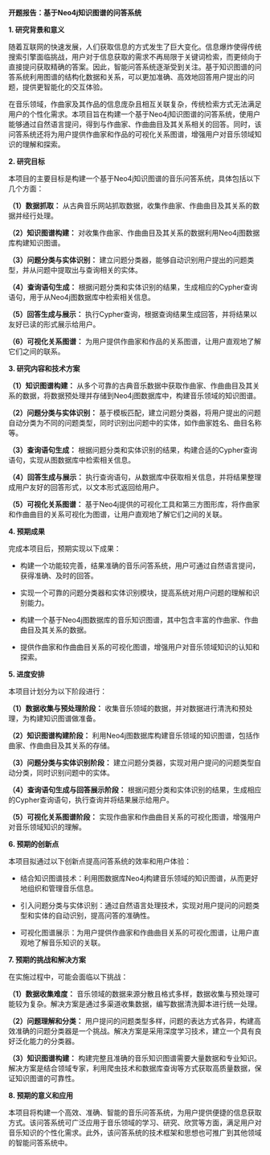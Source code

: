 **开题报告：基于Neo4j知识图谱的问答系统**

**1. 研究背景和意义**

随着互联网的快速发展，人们获取信息的方式发生了巨大变化。信息爆炸使得传统搜索引擎面临挑战，用户对于信息获取的需求不再局限于关键词检索，而更倾向于直接提问获取精确的答案。因此，智能问答系统逐渐受到关注。基于知识图谱的问答系统利用图谱的结构化数据和关系，可以更加准确、高效地回答用户提出的问题，提供更智能化的交互体验。

在音乐领域，作曲家及其作品的信息庞杂且相互关联复杂，传统检索方式无法满足用户的个性化需求。本项目旨在构建一个基于Neo4j知识图谱的问答系统，使用户能够通过自然语言提问，得到与作曲家、作曲曲目及其关系相关的回答。同时，该问答系统还将为用户提供作曲家和作品的可视化关系图谱，增强用户对音乐领域知识的理解和探索。

**2. 研究目标**

本项目的主要目标是构建一个基于Neo4j知识图谱的音乐问答系统，具体包括以下几个方面：

**（1）数据抓取：** 从古典音乐网站抓取数据，收集作曲家、作曲曲目及其关系的数据并经行处理。

**（2）知识图谱构建：** 对收集作曲家、作曲曲目及其关系的数据利用Neo4j图数据库构建知识图谱。

**（3）问题分类与实体识别：** 建立问题分类器，能够自动识别用户提出的问题类型，并从问题中提取出与查询相关的实体。

**（4）查询语句生成：** 根据问题分类和实体识别的结果，生成相应的Cypher查询语句，用于从Neo4j图数据库中检索相关信息。

**（5）回答生成与展示：** 执行Cypher查询，根据查询结果生成回答，并将结果以友好已读的形式展示给用户。

**（6）可视化关系图谱：** 为用户提供作曲家和作品的关系图谱，让用户直观地了解它们之间的联系。

**3. 研究内容和技术方案**

**（1）知识图谱构建：** 从多个可靠的古典音乐数据中获取作曲家、作曲曲目及其关系的数据，将数据预处理并存储到Neo4j图数据库中，构建音乐领域的知识图谱。

**（2）问题分类与实体识别：** 基于模板匹配，建立问题分类器，将用户提出的问题自动分类为不同的问题类型，同时识别出问题中的实体，如作曲家姓名、曲目名称等。

**（3）查询语句生成：** 根据问题分类和实体识别的结果，构建合适的Cypher查询语句，实现从图数据库中检索相关信息。

**（4）回答生成与展示：** 执行查询语句，从数据库中获取相关信息，并将结果整理成用户友好的回答形式，以文本形式返回给用户。

**（5）可视化关系图谱：** 基于Neo4j提供的可视化工具和第三方图形库，将作曲家和作曲曲目的关系可视化为图谱，让用户直观地了解它们之间的关联。

**4. 预期成果**

完成本项目后，预期实现以下成果：

- 构建一个功能较完善，结果准确的音乐问答系统，用户可通过自然语言提问，获得准确、及时的回答。

- 实现一个可靠的问题分类器和实体识别模块，提高系统对用户问题的理解和识别能力。

- 构建一个基于Neo4j图数据库的音乐知识图谱，其中包含丰富的作曲家、作曲曲目及其关系的数据。

- 提供作曲家和作曲曲目关系的可视化图谱，增强用户对音乐领域知识的认知和探索。

**5. 进度安排**

本项目计划分为以下阶段进行：

**（1）数据收集与预处理阶段：** 收集音乐领域的数据，并对数据进行清洗和预处理，为构建知识图谱做准备。

**（2）知识图谱构建阶段：** 利用Neo4j图数据库构建音乐领域的知识图谱，包括作曲家、作曲曲目及其关系的存储。

**（3）问题分类与实体识别阶段：** 建立问题分类器，实现对用户提问的问题类型自动分类，同时识别问题中的实体。

**（4）查询语句生成与回答展示阶段：** 根据问题分类和实体识别的结果，生成相应的Cypher查询语句，执行查询并将结果展示给用户。

**（5）可视化关系图谱阶段：** 实现作曲家和作曲曲目关系的可视化图谱，增强用户对音乐领域知识的理解。

**6. 预期的创新点**

本项目拟通过以下创新点提高问答系统的效率和用户体验：

- 结合知识图谱技术：利用图数据库Neo4j构建音乐领域的知识图谱，从而更好地组织和管理音乐信息。

- 引入问题分类与实体识别：通过自然语言处理技术，实现对用户提问的问题类型和实体的自动识别，提高问答的准确性。

- 可视化图谱展示：为用户提供作曲家和作曲曲目关系的可视化图谱，让用户直观地了解音乐知识的关联。

**7. 预期的挑战和解决方案**

在实施过程中，可能会面临以下挑战：

**（1）数据收集难度：** 音乐领域的数据来源分散且格式多样，数据收集与预处理可能较为复杂。解决方案是通过多渠道收集数据，编写数据清洗脚本进行统一处理。

**（2）问题理解和分类：** 用户提问的问题类型多样，问题的表达方式各异，构建高效准确的问题分类器是一个挑战。解决方案是采用深度学习技术，建立一个具有良好泛化能力的分类器。

**（3）知识图谱构建：** 构建完整且准确的音乐知识图谱需要大量数据和专业知识。解决方案是结合领域专家，利用爬虫技术和数据库查询等方式获取高质量数据，保证知识图谱的可靠性。

**8. 预期的意义和应用**

本项目将构建一个高效、准确、智能的音乐问答系统，为用户提供便捷的信息获取方式。该问答系统可广泛应用于音乐领域的学习、研究、欣赏等方面，满足用户对音乐知识的个性化需求。此外，该问答系统的技术框架和思想也可推广到其他领域的智能问答系统中。
